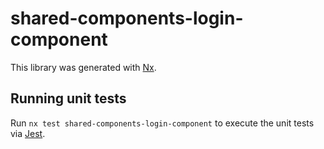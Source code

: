 # shared-components-login-component

This library was generated with [Nx](https://nx.dev).

## Running unit tests

Run `nx test shared-components-login-component` to execute the unit tests via [Jest](https://jestjs.io).
